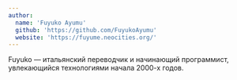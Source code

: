 ```yaml
---
author:
  name: 'Fuyuko Ayumu'
  github: 'https://github.com/FuyukoAyumu'
  website: 'https://fuyume.neocities.org/'
---
```


Fuyuko — итальянский переводчик и начинающий программист, увлекающийся технологиями начала 2000-х годов.